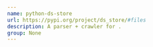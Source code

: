 ```yaml
---
name: python-ds-store
url: https://pypi.org/project/ds_store/#files
description: A parser + crawler for .
group: None
---
```

